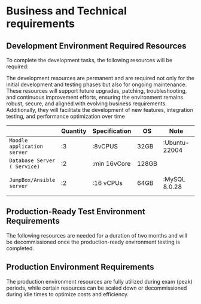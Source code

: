 # Business and Technical requirements

## Development Environment Required Resources

To complete the development tasks, the following resources will be required:

The development resources are permanent and are required not only for the initial development and testing phases but also for ongoing maintenance. These resources will support future upgrades, patching, troubleshooting, and continuous improvement efforts, ensuring the environment remains robust, secure, and aligned with evolving business requirements. Additionally, they will facilitate the development of new features, integration testing, and performance optimization over time

|                               | Quantity      | Specification    |   OS        |  Note            |  Storage              |
| ----------------------------- | ------------- | ---------------- | ------------| ---------------- |  ---------------------|
| `Moodle application server`   | :3            |:8vCPUS | 32GB    |:Ubuntu-22004|                  |:Shared Storage (120GB)|
| `Database Server ( Service)`  | :2            |:min 16vCore|128GB|             |:u7i              |                       |
| `JumpBox/Ansible server`      | :2            |:16 vCPUs | 64GB  |:MySQL 8.0.28|:1 R/W and1 R-Only|:200GB                 |

## Production-Ready Test Environment Requirements

The following resources are needed for a duration of two months and will be decommissioned once the production-ready environment testing is completed.


## Production Environment Requirements

The production environment resources are fully utilized during exam (peak) periods, while certain resources can be scaled down or decommissioned during idle times to optimize costs and efficiency.
